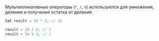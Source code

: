 Мультипликативные операторы (`*`, `/`, `%`) используются для умножения, деления и получения остатка от деления.

```ts
let result = 10 * 2; // 20

result = 10 / 2; // 5
result = 10 % 3; // 1
```